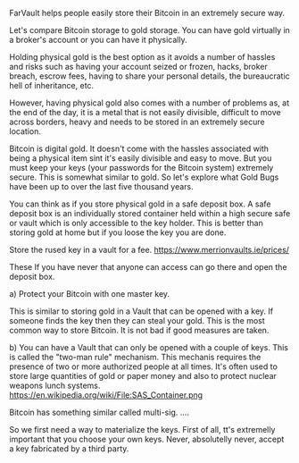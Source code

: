 FarVault helps people easily store their Bitcoin in an extremely secure way.

Let's compare Bitcoin storage to gold storage. You can have gold virtually in a broker's account or you can have it physically.

Holding physical gold is the best option as it avoids a number of hassles and risks such as having your account seized or frozen, hacks, broker breach, escrow fees, having to share your personal details, the bureaucratic hell of inheritance, etc.

However, having physical gold also comes with a number of problems as, at the end of the day, it is a metal that is not easily divisible, difficult to move across borders, heavy and needs to be stored in an extremely secure location.

Bitcoin is digital gold. It doesn't come with the hassles associated with being a physical item sint it's easily divisible and easy to move. But you must keep your keys (your passwords for the Bitcoin system) extremely secure. This is somewhat similar to gold. So let's explore what Gold Bugs have been up to over the last five thousand years.

You can think as if you store physical gold in a safe deposit box. A safe deposit box is an individually stored container held within a high secure safe or vault which is only accessible to the key holder.
This is better than storing gold at home but if you loose the key you are done.

Store the rused key in a vault for a fee.
https://www.merrionvaults.ie/prices/


These If you have never  that anyone can access can go there and open the deposit box.

a) Protect your Bitcoin with one master key.

This is similar to storing gold in a Vault that can be opened with a key. If someone finds the key then they can steal your gold.
This is the most common way to store Bitcoin. It is not bad if good measures are taken.

b) You can have a Vault that can only be opened with a couple of keys. This is called the "two-man rule" mechanism. This mechanis requires the presence of two or more authorized people at all times. It's often used to store large quantities of gold or paper money and also to protect nuclear weapons lunch systems.
https://en.wikipedia.org/wiki/File:SAS_Container.png

Bitcoin has something similar called multi-sig.
....


So we first need a way to materialize the keys. First of all, tt's extremelly important that you choose your own keys. Never, absolutelly never, accept a key fabricated by a third party.


